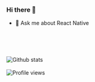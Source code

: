 ### Hi there 👋
- 💬 Ask me about React Native


<!--
**burhanyilmaz/burhanyilmaz** is a ✨ _special_ ✨ repository because its `README.md` (this file) appears on your GitHub profile.

Here are some ideas to get you started:

- 🔭 I’m currently working on ...
- 🌱 I’m currently learning ...
- 👯 I’m looking to collaborate on ...
- 🤔 I’m looking for help with ...
- 💬 Ask me about ...
- 📫 How to reach me: ...
- 😄 Pronouns: ...
- ⚡ Fun fact: ...
-->

<br/>
<br/>
<br/>

![Github stats](https://github-readme-stats.vercel.app/api?username=burhanyilmaz&show_icons=true) 
</br>
</br>
![Profile views](https://gpvc.arturio.dev/burhanyilmaz)
